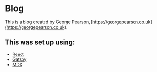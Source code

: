 # Blog

This is a blog created by George Pearson, [https://georgepearson.co.uk](https://georgepearson.co.uk).

## This was set up using:
 - [React](https://reactjs.org/)
 - [Gatsby](https://www.gatsbyjs.org/)
 - [MDX](https://mdxjs.com/)